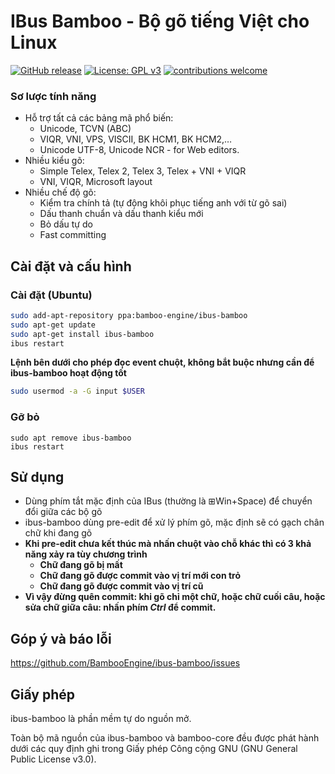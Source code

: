 IBus Bamboo - Bộ gõ tiếng Việt cho Linux
===================================
[![GitHub release](https://img.shields.io/github/release/BambooEngine/ibus-bamboo.svg)](https://github.com/BambooEngine/ibus-bamboo/releases/latest)
[![License: GPL v3](https://img.shields.io/badge/License-GPL%20v3-blue.svg)](https://opensource.org/licenses/GPL-3.0)
[![contributions welcome](https://img.shields.io/badge/contributions-welcome-brightgreen.svg?style=flat)](https://github.com/BambooEngine/ibus-bamboo)

### Sơ lược tính năng
* Hỗ trợ tất cả các bảng mã phổ biến:
  * Unicode, TCVN (ABC)
  * VIQR, VNI, VPS, VISCII, BK HCM1, BK HCM2,…
  * Unicode UTF-8, Unicode NCR - for Web editors.
* Nhiều kiểu gõ:
  * Simple Telex, Telex 2, Telex 3, Telex + VNI + VIQR
  * VNI, VIQR, Microsoft layout
* Nhiều chế độ gõ:
  * Kiểm tra chính tả (tự động khôi phục tiếng anh với từ gõ sai)
  * Dấu thanh chuẩn và dấu thanh kiểu mới
  * Bỏ dấu tự do
  * Fast committing

Cài đặt và cấu hình
------------------

### Cài đặt (Ubuntu)

```sh
sudo add-apt-repository ppa:bamboo-engine/ibus-bamboo
sudo apt-get update
sudo apt-get install ibus-bamboo
ibus restart
```

**Lệnh bên dưới cho phép đọc event chuột, không bắt buộc nhưng cần để ibus-bamboo hoạt động tốt**
```sh
sudo usermod -a -G input $USER
```

### Gỡ bỏ
```
sudo apt remove ibus-bamboo
ibus restart
```

Sử dụng
-------------
* Dùng phím tắt mặc định của IBus (thường là ⊞Win+Space) để chuyển đổi giữa các bộ gõ
* ibus-bamboo dùng pre-edit để xử lý phím gõ, mặc định sẽ có gạch chân chữ khi đang gõ
* **Khi pre-edit chưa kết thúc mà nhấn chuột vào chỗ khác thì có 3 khả năng xảy ra tùy chương trình**
    * **Chữ đang gõ bị mất**
    * **Chữ đang gõ được commit vào vị trí mới con trỏ**
    * **Chữ đang gõ được commit vào vị trí cũ**
* **Vì vậy đừng quên commit: khi gõ chỉ một chữ, hoặc chữ cuối câu, hoặc sửa chữ giữa câu: nhấn phím *Ctrl* để commit.**


Góp ý và báo lỗi
--------------
https://github.com/BambooEngine/ibus-bamboo/issues

Giấy phép
-------
ibus-bamboo là phần mềm tự do nguồn mở.

Toàn bộ mã nguồn của ibus-bamboo và bamboo-core đều được phát hành dưới các quy định ghi trong Giấy phép Công cộng GNU (GNU General Public License v3.0).